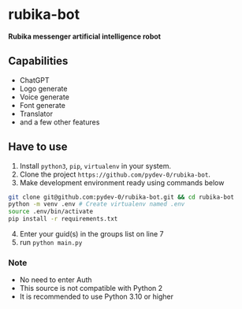 # rubika-bot
**Rubika messenger artificial intelligence robot**

## Capabilities
- ChatGPT
- Logo generate
- Voice generate
- Font generate
- Translator
- and a few other features

## Have to use

1. Install   `python3`, `pip`, `virtualenv` in your system.
2. Clone the project `https://github.com/pydev-0/rubika-bot`.
3. Make development environment ready using commands below
```bash
git clone git@github.com:pydev-0/rubika-bot.git && cd rubika-bot
python -m venv .env # Create virtualenv named .env
source .env/bin/activate
pip install -r requirements.txt
```
4. Enter your guid(s) in the groups list on line 7
5. run `python main.py`

### Note
- No need to enter Auth
- This source is not compatible with Python 2
- It is recommended to use Python 3.10 or higher
